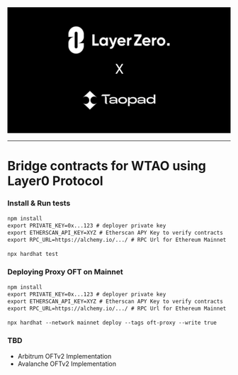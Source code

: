 <div align="center">
    <img alt="LayerZero" src="resources/logo.png"/>
</div>

---

# Bridge contracts for WTAO using Layer0 Protocol

### Install & Run tests

```shell
npm install
export PRIVATE_KEY=0x...123 # deployer private key
export ETHERSCAN_API_KEY=XYZ # Etherscan APY Key to verify contracts
export RPC_URL=https://alchemy.io/.../ # RPC Url for Ethereum Mainnet

npx hardhat test
```

### Deploying Proxy OFT on Mainnet

```shell
npm install
export PRIVATE_KEY=0x...123 # deployer private key
export ETHERSCAN_API_KEY=XYZ # Etherscan APY Key to verify contracts
export RPC_URL=https://alchemy.io/.../ # RPC Url for Ethereum Mainnet

npx hardhat --network mainnet deploy --tags oft-proxy --write true
```

### TBD
- Arbitrum OFTv2 Implementation
- Avalanche OFTv2 Implementation